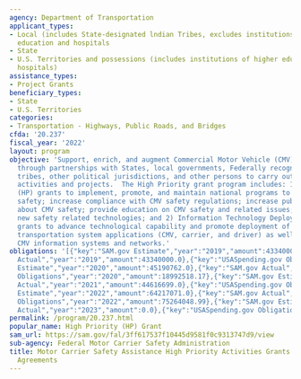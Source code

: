 ```yaml
---
agency: Department of Transportation
applicant_types:
- Local (includes State-designated lndian Tribes, excludes institutions of higher
  education and hospitals
- State
- U.S. Territories and possessions (includes institutions of higher education and
  hospitals)
assistance_types:
- Project Grants
beneficiary_types:
- State
- U.S. Territories
categories:
- Transportation - Highways, Public Roads, and Bridges
cfda: '20.237'
fiscal_year: '2022'
layout: program
objective: 'Support, enrich, and augment Commercial Motor Vehicle (CMV) safety programs
  through partnerships with States, local governments, Federally recognized Indian
  tribes, other political jurisdictions, and other persons to carry out high priority
  activities and projects.  The High Priority grant program includes: 1) High Priority
  (HP) grants to implement, promote, and maintain national programs to improve CMV
  safety; increase compliance with CMV safety regulations; increase public awareness
  about CMV safety; provide education on CMV safety and related issues; and demonstrate
  new safety related technologies; and 2) Information Technology Deployment (ITD)
  grants to advance technological capability and promote deployment of intelligent
  transportation system applications (CMV, carrier, and driver) as well as support/maintain
  CMV information systems and networks.'
obligations: '[{"key":"SAM.gov Estimate","year":"2019","amount":43340000.0},{"key":"SAM.gov
  Actual","year":"2019","amount":43340000.0},{"key":"USASpending.gov Obligations","year":"2019","amount":42013068.68},{"key":"SAM.gov
  Estimate","year":"2020","amount":45190762.0},{"key":"SAM.gov Actual","year":"2020","amount":45190762.0},{"key":"USASpending.gov
  Obligations","year":"2020","amount":18992518.17},{"key":"SAM.gov Estimate","year":"2021","amount":44616699.0},{"key":"SAM.gov
  Actual","year":"2021","amount":44616699.0},{"key":"USASpending.gov Obligations","year":"2021","amount":42430052.94},{"key":"SAM.gov
  Estimate","year":"2022","amount":64217071.0},{"key":"SAM.gov Actual","year":"2022","amount":64217071.0},{"key":"USASpending.gov
  Obligations","year":"2022","amount":75264048.99},{"key":"SAM.gov Estimate","year":"2023","amount":83000000.0},{"key":"SAM.gov
  Actual","year":"2023","amount":0.0},{"key":"USASpending.gov Obligations","year":"2023","amount":-2900660.53}]'
permalink: /program/20.237.html
popular_name: High Priority (HP) Grant
sam_url: https://sam.gov/fal/3ff617537f10445d9581f0c9313747d9/view
sub-agency: Federal Motor Carrier Safety Administration
title: Motor Carrier Safety Assistance High Priority Activities Grants and Cooperative
  Agreements
---
```

